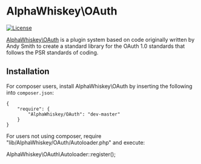 AlphaWhiskey\\OAuth
=====================
[![License](http://www.alphawhiskey.org/projects/icons/mit.svg)](http://www.github.com/alphawhiskey/OAuth)

[AlphaWhiskey\\OAuth](http://github.com/alphawhiskey/oauth) is a plugin system based on code originally written by
Andy Smith to create a standard library for the OAuth 1.0 standards that follows the PSR standards of coding.

Installation
------------

For composer users, install AlphaWhiskey\OAuth by inserting the following into `composer.json`:

    {
        "require": {
            "AlphaWhiskey/OAuth": "dev-master"
        }
    }

For users not using composer, require "lib/AlphaWhiskey/OAuth/Autoloader.php" and execute:

AlphaWhiskey\OAuth\Autoloader::register();